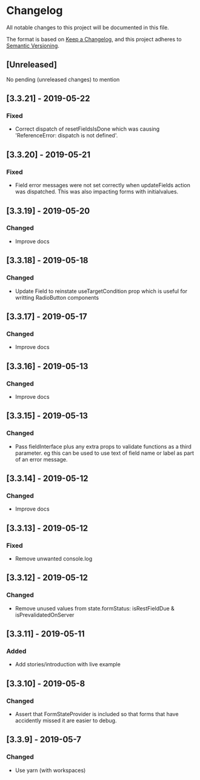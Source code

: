# Changelog
All notable changes to this project will be documented in this file.

The format is based on [Keep a Changelog](https://keepachangelog.com/en/1.0.0/),
and this project adheres to [Semantic Versioning](https://semver.org/spec/v2.0.0.html).

## [Unreleased]
No pending (unreleased changes) to mention

## [3.3.21] - 2019-05-22
### Fixed
- Correct dispatch of resetFieldsIsDone which was causing 'ReferenceError: dispatch is not defined'.

## [3.3.20] - 2019-05-21
### Fixed
- Field error messages were not set correctly when updateFields action was dispatched. This was also impacting forms with initialvalues. 

## [3.3.19] - 2019-05-20
### Changed
- Improve docs

## [3.3.18] - 2019-05-18
### Changed
- Update Field to reinstate useTargetCondition prop which is useful for writting RadioButton components

## [3.3.17] - 2019-05-17
### Changed
- Improve docs

## [3.3.16] - 2019-05-13
### Changed
- Improve docs

## [3.3.15] - 2019-05-13
### Changed
- Pass fieldInterface plus any extra props to validate functions as a third parameter. eg this can be used to use text of field name or label as part of an error message.

## [3.3.14] - 2019-05-12
### Changed
- Improve docs

## [3.3.13] - 2019-05-12
### Fixed
- Remove unwanted console.log

## [3.3.12] - 2019-05-12
### Changed
- Remove unused values from state.formStatus: isRestFieldDue & isPrevalidatedOnServer

## [3.3.11] - 2019-05-11
### Added
- Add stories/introduction with live example

## [3.3.10] - 2019-05-8
### Changed
- Assert that FormStateProvider is included so that forms that have accidently missed it are easier to debug. 

## [3.3.9] - 2019-05-7
### Changed
- Use yarn (with workspaces)